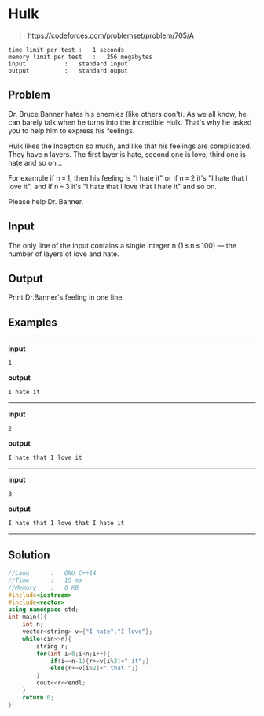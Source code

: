 # Hulk

> https://codeforces.com/problemset/problem/705/A

```
time limit per test	:	1 seconds
memory limit per test	:	256 megabytes
input			:	standard input
output			:	standard ouput
```

## Problem

Dr. Bruce Banner hates his enemies (like others don't). As we all know, he can barely talk when he turns into the incredible Hulk. That's why he asked you to help him to express his feelings.

Hulk likes the Inception so much, and like that his feelings are complicated. They have n layers. The first layer is hate, second one is love, third one is hate and so on...

For example if n = 1, then his feeling is "I hate it" or if n = 2 it's "I hate that I love it", and if n = 3 it's "I hate that I love that I hate it" and so on.

Please help Dr. Banner.

## Input

The only line of the input contains a single integer n (1 ≤ n ≤ 100) — the number of layers of love and hate.

## Output

Print Dr.Banner's feeling in one line.

## Examples

---
**input**
```
1
```
**output**
```
I hate it
```
---
**input**
```
2
```
**output**
```
I hate that I love it
```
---
**input**
```
3
```
**output**
```
I hate that I love that I hate it
```
---

## Solution

```c++
//Lang		:	GNU C++14
//Time		:	15 ms
//Memory	:	0 KB
#include<iostream>
#include<vector>
using namespace std;
int main(){
	int n;
	vector<string> v={"I hate","I love"};
	while(cin>>n){
		string r;
		for(int i=0;i<n;i++){
			if(i==n-1){r+=v[i%2]+" it";}
			else{r+=v[i%2]+" that ";}
		}
		cout<<r<<endl;
	}
	return 0;
}
```
